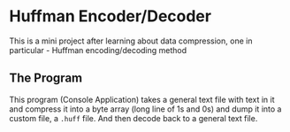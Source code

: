# Huffman Encoder/Decoder
This is a mini project after learning about data compression, one in particular - Huffman encoding/decoding method

## The Program
This program (Console Application) takes a general text file with text in it and compress it into a byte array (long line of 1s and 0s) and dump it into a custom file, a `.huff` file.
And then decode back to a general text file.
